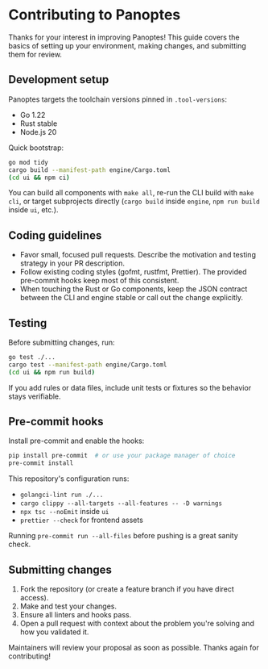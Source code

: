 # Contributing to Panoptes

Thanks for your interest in improving Panoptes! This guide covers the basics of setting up your environment, making changes, and submitting them for review.

## Development setup

Panoptes targets the toolchain versions pinned in `.tool-versions`:

- Go 1.22
- Rust stable
- Node.js 20

Quick bootstrap:

```bash
go mod tidy
cargo build --manifest-path engine/Cargo.toml
(cd ui && npm ci)
```

You can build all components with `make all`, re-run the CLI build with `make cli`, or target subprojects directly (`cargo build` inside `engine`, `npm run build` inside `ui`, etc.).

## Coding guidelines

- Favor small, focused pull requests. Describe the motivation and testing strategy in your PR description.
- Follow existing coding styles (gofmt, rustfmt, Prettier). The provided pre-commit hooks keep most of this consistent.
- When touching the Rust or Go components, keep the JSON contract between the CLI and engine stable or call out the change explicitly.

## Testing

Before submitting changes, run:

```bash
go test ./...
cargo test --manifest-path engine/Cargo.toml
(cd ui && npm run build)
```

If you add rules or data files, include unit tests or fixtures so the behavior stays verifiable.

## Pre-commit hooks

Install pre-commit and enable the hooks:

```bash
pip install pre-commit  # or use your package manager of choice
pre-commit install
```

This repository's configuration runs:

- `golangci-lint run ./...`
- `cargo clippy --all-targets --all-features -- -D warnings`
- `npx tsc --noEmit` inside `ui`
- `prettier --check` for frontend assets

Running `pre-commit run --all-files` before pushing is a great sanity check.

## Submitting changes

1. Fork the repository (or create a feature branch if you have direct access).
2. Make and test your changes.
3. Ensure all linters and hooks pass.
4. Open a pull request with context about the problem you're solving and how you validated it.

Maintainers will review your proposal as soon as possible. Thanks again for contributing!
